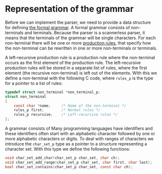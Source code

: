 # Representation of the grammar

Before we can implement the parser, we need to provide a data structure for
defining [the formal grammar](https://en.wikipedia.org/wiki/Formal_grammar).
A formal grammar consists of non-terminals and terminals. Because the parser is a
scannerless parser, it means that the terminals of the grammar will be single characters.
For each non-terminal there will be one or more
[production rules](https://en.wikipedia.org/wiki/Production_(computer_science)),
that specify how the non-terminal can be rewritten in one or more non-terminals
or terminals.

A left-recursive production rule is a production rule where the non-terminal
occurs as the first element of the production rule. The left-recursive production
rules will be stored in a separate list of rules, where the first element (the
recursive non-terminal) is left out of the elements. With this we define a
non-terminal with the following C code, where `rules_p` is the type for a
pointer to a list of rules:
```c
typedef struct non_terminal *non_terminal_p;
struct non_terminal
{
	const char *name;     /* Name of the non-terminal */
	rules_p first;        /* Normal rules */
	rules_p recursive;    /* Left-recursive rules */
};
```

A grammar consists of 
Many programming languages have identifiers and these identifiers often start with
an alphabetic character followed by one or more alphabetic characters or digits. To deal with
ranges of characters we introduce the `char_set_p` type as a pointer to a structure
representing a character set. With this type we define the following functions:
```c
void char_set_add_char(char_set_p char_set, char ch);
void char_set_add_range(char_set_p char_set, char first, char last);
bool char_set_contains(char_set_p char_set, const char ch);
```

